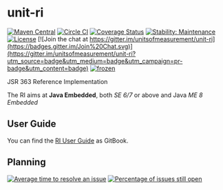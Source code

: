 unit-ri
=======
[![Maven Central](https://maven-badges.herokuapp.com/maven-central/tec.units/unit-ri/badge.svg)](https://maven-badges.herokuapp.com/maven-central/tec.units/unit-ri)
[![Circle CI](https://circleci.com/gh/unitsofmeasurement/unit-ri.svg?style=svg)](https://circleci.com/gh/unitsofmeasurement/unit-ri) 
[![Coverage Status](https://coveralls.io/repos/github/unitsofmeasurement/unit-ri/badge.svg?branch=master)](https://coveralls.io/github/unitsofmeasurement/unit-ri?branch=master)
[![Stability: Maintenance](https://masterminds.github.io/stability/maintenance.svg)](https://masterminds.github.io/stability/maintenance.html)
[![License](http://img.shields.io/badge/license-BSD3-blue.svg?style=flat-square)](http://opensource.org/licenses/BSD-3-Clause)
[![Join the chat at https://gitter.im/unitsofmeasurement/unit-ri](https://badges.gitter.im/Join%20Chat.svg)](https://gitter.im/unitsofmeasurement/unit-ri?utm_source=badge&utm_medium=badge&utm_campaign=pr-badge&utm_content=badge)
[![frozen](http://badges.github.io/stability-badges/dist/frozen.svg)](http://github.com/badges/stability-badges)

JSR 363 Reference Implementation

The RI aims at **Java Embedded**, both *SE 6/7* or above and Java *ME 8 Embedded*

## User Guide
You can find the [RI User Guide](https://www.gitbook.com/book/unitsofmeasurement/unit-ri-userguide/) as GitBook.
<!--
Planning
------------
[![Issue Stats](http://issuestats.com/github/unitsofmeasurement/unit-ri/badge/pr)](http://issuestats.com/github/unitsofmeasurement/unit-ri)
[![Issue Stats](http://issuestats.com/github/unitsofmeasurement/unit-ri/badge/issue)](http://issuestats.com/github/unitsofmeasurement/unit-ri)
-->
## Planning
[![Average time to resolve an issue](http://isitmaintained.com/badge/resolution/unitsofmeasurement/unit-ri.svg)](http://isitmaintained.com/project/unitsofmeasurement/unit-ri "Average time to resolve an issue")
[![Percentage of issues still open](http://isitmaintained.com/badge/open/unitsofmeasurement/unit-ri.svg)](http://isitmaintained.com/project/unitsofmeasurement/unit-ri "Percentage of issues still open")


